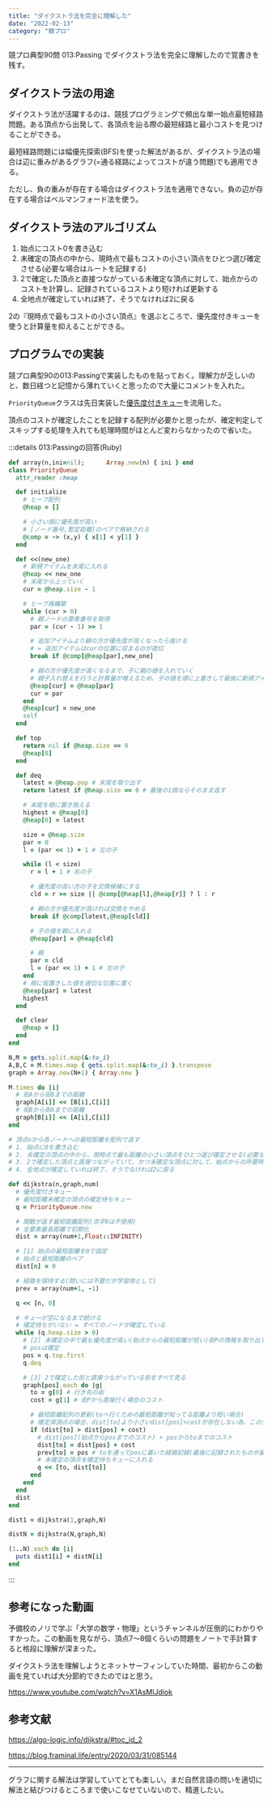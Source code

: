 ```yaml
---
title: "ダイクストラ法を完全に理解した"
date: "2022-02-13"
category: "競プロ"
---
```

競プロ典型90問 013:Passing でダイクストラ法を完全に理解したので覚書きを残す。

## ダイクストラ法の用途
ダイクストラ法が活躍するのは、競技プログラミングで頻出な単一始点最短経路問題。ある頂点から出発して、各頂点を辿る際の最短経路と最小コストを見つけることができる。

最短経路問題には幅優先探索(BFS)を使った解法があるが、ダイクストラ法の場合は辺に重みがあるグラフ(=通る経路によってコストが違う問題)でも適用できる。

ただし、負の重みが存在する場合はダイクストラ法を適用できない。負の辺が存在する場合はベルマンフォード法を使う。

## ダイクストラ法のアルゴリズム

1. 始点にコスト0を書き込む
2. 未確定の頂点の中から、現時点で最もコストの小さい頂点をひとつ選び確定させる(必要な場合はルートを記録する)
3. 2で確定した頂点と直接つながっている未確定な頂点に対して、始点からのコストを計算し、記録されているコストより短ければ更新する
4. 全地点が確定していれば終了、そうでなければ2に戻る

2の『現時点で最もコストの小さい頂点』を選ぶところで、優先度付きキューを使うと計算量を抑えることができる。

## プログラムでの実装
競プロ典型90の013:Passingで実装したものを貼っておく。理解力が乏しいのと、数日経つと記憶から薄れていくと思ったので大量にコメントを入れた。

`PriorityQueue`クラスは先日実装した[優先度付きキュー](/posts/33)を流用した。

頂点のコストが確定したことを記録する配列が必要かと思ったが、確定判定してスキップする処理を入れても処理時間がほとんど変わらなかったので省いた。

:::details 013:Passingの回答(Ruby)

```ruby
def array(n,ini=nil);      Array.new(n) { ini } end
class PriorityQueue
  attr_reader :heap

  def initialize
    # ヒープ配列
    @heap = []

    # 小さい順に優先度が高い
    # [ノード番号,暫定距離]のペアで格納される
    @comp = -> (x,y) { x[1] < y[1] }
  end

  def <<(new_one)
    # 新規アイテムを末尾に入れる
    @heap << new_one
    # 末尾から上っていく
    cur = @heap.size - 1

    # ヒープ再構築
    while (cur > 0)
      # 親ノードの要素番号を取得
      par = (cur - 1) >> 1  

      # 追加アイテムより親の方が優先度が高くなったら抜ける
      # = 追加アイテムはcurの位置に収まるのが適切
      break if @comp[@heap[par],new_one]

      # 親の方が優先度が高くなるまで、子に親の値を入れていく
      # 親子入れ替えを行うと計算量が増えるため、子の値を順に上書きして最後に新規アイテムを入れる
      @heap[cur] = @heap[par]
      cur = par
    end
    @heap[cur] = new_one
    self
  end

  def top
    return nil if @heap.size == 0
    @heap[0]
  end

  def deq
    latest = @heap.pop # 末尾を取り出す
    return latest if @heap.size == 0 # 最後の1個ならそのまま返す

    # 末尾を根に置き換える
    highest = @heap[0]
    @heap[0] = latest

    size = @heap.size
    par = 0
    l = (par << 1) + 1 # 左の子

    while (l < size)
      r = l + 1 # 右の子

      # 優先度の高い方の子を交換候補にする
      cld = r >= size || @comp[@heap[l],@heap[r]] ? l : r

      # 親の方が優先度が高ければ交換をやめる
      break if @comp[latest,@heap[cld]]

      # 子の値を親に入れる
      @heap[par] = @heap[cld]

      # 親
      par = cld
      l = (par << 1) + 1 # 左の子
    end
    # 根に仮置きした値を適切な位置に置く
    @heap[par] = latest
    highest
  end

  def clear
    @heap = []
  end
end

N,M = gets.split.map(&:to_i)
A,B,C = M.times.map { gets.split.map(&:to_i) }.transpose
graph = Array.new(N+1) { Array.new }

M.times do |i|
  # 街Aから街Bまでの距離
  graph[A[i]] << [B[i],C[i]]
  # 街Bから街Aまでの距離
  graph[B[i]] << [A[i],C[i]]
end

# 頂点nから各ノードへの最短距離を配列で返す
# 1. 始点に0を書き込む
# 2. 未確定の頂点の中から、現時点で最も距離の小さい頂点をひとつ選び確定させる(必要な場合はルートを記録する)
# 3. 2で確定した頂点と直接つながっていて、かつ未確定な頂点に対して、始点からの所要時間を計算し、記録されている時間より短ければ更新する
# 4. 全地点が確定していれば終了、そうでなければ2に戻る

def dijkstra(n,graph,num)
  # 優先度付きキュー
  # 最短距離未確定の頂点の確定待ちキュー
  q = PriorityQueue.new

  # 関数が返す最短距離配列(添字0は不使用)
  # 全要素最長距離で初期化
  dist = array(num+1,Float::INFINITY)

  # [1] 始点の最短距離を0で設定
  # 始点と最短距離のペア
  dist[n] = 0

  # 経路を保持する(問いには不要だが学習用として)
  prev = array(num+1, -1)

  q << [n, 0]

  # キューが空になるまで続ける
  # 確定待ちがいない = すべてのノードが確定している
  while (q.heap.size > 0)
    # [2] 未確定の中で最も優先度が高い(始点からの最短距離が短い)街Pの情報を取り出す
    # posは確定
    pos = q.top.first
    q.deq

    # [3] 2で確定した街と直接つながっている街をすべて見る
    graph[pos].each do |g|
      to = g[0] # 行き先の街
      cost = g[1] # 街Pから直接行く場合のコスト

      # 最短距離配列の更新(toへ行くための最短距離が知ってる距離より短い場合)
      # 確定済頂点の場合、dist[to]より小さいdist[pos]+costが存在しない為、この分岐に入らない
      if (dist[to] > dist[pos] + cost)
        # dist[pos](始点からposまでのコスト) + posからtoまでのコスト
        dist[to] = dist[pos] + cost
        prev[to] = pos # toを通ってposに着いた経路記録(最後に記録されたものが最短なので上書き)
        # 未確定の頂点を確定待ちキューに入れる
        q << [to, dist[to]]
      end
    end
  end
  dist
end

dist1 = dijkstra(1,graph,N)

distN = dijkstra(N,graph,N)

(1..N).each do |i|
  puts dist1[i] + distN[i]
end
```

:::

## 参考になった動画
予備校のノリで学ぶ「大学の数学・物理」というチャンネルが圧倒的にわかりやすかった。この動画を見ながら、頂点7〜8個くらいの問題をノートで手計算すると格段に理解が深まった。

ダイクストラ法を理解しようとネットサーフィンしていた時間、最初からこの動画を見ていれば大分節約できたのではと思う。

https://www.youtube.com/watch?v=X1AsMlJdiok

## 参考文献
https://algo-logic.info/dijkstra/#toc_id_2

https://blog.framinal.life/entry/2020/03/31/085144

---
グラフに関する解法は学習していてとても楽しい。まだ自然言語の問いを適切に解法と結びつけるところまで使いこなせていないので、精進したい。
